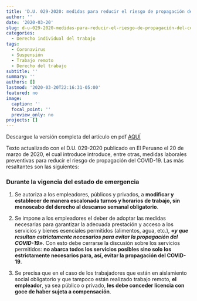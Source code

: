 ```yaml
---
title: 'D.U. 029-2020: medidas para reducir el riesgo de propagación del COVID-19'
author: ''
date: '2020-03-20'
slug: d-u-029-2020-medidas-para-reducir-el-riesgo-de-propagación-del-covid-19
categories:
  - Derecho individual del trabajo
tags:
  - Coronavirus
  - Suspensión
  - Trabajo remoto
  - Derecho del trabajo
subtitle: ''
summary: ''
authors: []
lastmod: '2020-03-20T22:16:31-05:00'
featured: no
image:
  caption: ''
  focal_point: ''
  preview_only: no
projects: []
---
```


Descargue la versión completa del artículo en pdf [AQUÍ](/files/du026-029-2020-ds044-046-2020-pcm.pdf) 

Texto actualizado con el D.U. 029-2020 publicado en El Peruano el 20 de marzo de 2020, el cual introduce introduce, entre otras, medidas laborales preventivas para reducir el riesgo de propagación del COVID-19. Las más resaltantes son las siguientes:

### Durante la vigencia del estado de emergencia

  1. Se autoriza a los empleadores, públicos y privados, a **modificar y establecer de manera escalonada turnos y horarios de trabajo, sin menoscabo del derecho al descanso semanal obligatorio**.

  2. Se impone a los empleadores el deber de adoptar las medidas necesarias para garantizar la adecuada prestación y acceso a los servicios y bienes esenciales permitidos (alimentos, agua, etc.), ***«y que resultan estrictamente necesarios para evitar la propagación del COVID-19»***. Con esto debe cerrarse la discusión sobre los servicios permitidos: **no abarca todos los servicios posibles sino solo los estrictamente necesarios para, así, evitar la propagación del COVID-19**.

  3. Se precisa que en el caso de los trabajadores que están en aislamiento social obligatorio y que tampoco están realizado trabajo remoto, **el empleador**, ya sea público o privado, **les debe conceder licencia con goce de haber sujeta a compensación**.
